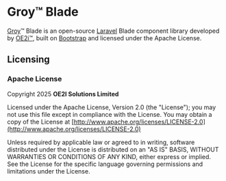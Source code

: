 # Groy™ Blade

[Groy](https://oe2i.org/groy)™ Blade is an open-source [Laravel](https://laravel.com/) Blade component library developed by [OE2i™](https://oe2i.com/), built on [Bootstrap](https://getbootstrap.com/) and licensed under the Apache License.


## Licensing

### Apache License

Copyright 2025 **OE2I Solutions Limited**

Licensed under the Apache License, Version 2.0 (the "License");
you may not use this file except in compliance with the License.
You may obtain a copy of the License at [http://www.apache.org/licenses/LICENSE-2.0](http://www.apache.org/licenses/LICENSE-2.0)

Unless required by applicable law or agreed to in writing, software
distributed under the License is distributed on an "AS IS" BASIS,
WITHOUT WARRANTIES OR CONDITIONS OF ANY KIND, either express or implied.
See the License for the specific language governing permissions and
limitations under the License.